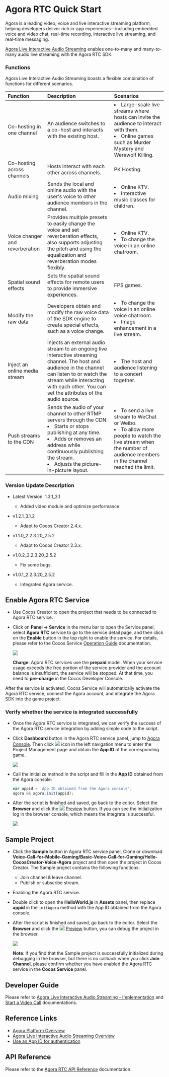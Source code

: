 # Agora RTC Quick Start

Agora is a leading video, voice and live interactive streaming platform, helping developers deliver rich in-app experiences—including embedded voice and video chat, real-time recording, interactive live streaming, and real-time messaging.

[Agora Live Interactive Audio Streaming](https://docs.agora.io/en/Audio%20Broadcast/product_live_audio?platform=All%20Platforms) enables one-to-many and many-to-many audio live streaming with the Agora RTC SDK.

### Functions

Agora Live Interactive Audio Streaming boasts a flexible combination of functions for different scenarios.

| Function                        | Description                                                  | Scenarios                                                     |
| :------------------------------- | :------------------------------------------------------------ | :------------------------------------------------------------ |
| Co-hosting in one channel       | An audience switches to a co-host and interacts with the existing host. | <li>Large-scale live streams where hosts can invite the audience to interact with them. <li>Online games such as Murder Mystery and Werewolf Killing. |
| Co-hosting across channels      | Hosts interact with each other across channels.              | PK Hosting.                                                  |
| Audio mixing                    | Sends the local and online audio with the user's voice to other audience members in the channel. | <li>Online KTV. <li>Interactive music classes for children.  |
| Voice changer and reverberation | Provides multiple presets to easily change the voice and set reverberation effects, also supports adjusting the pitch and using the equalization and reverberation modes flexibly. | <li>Online KTV.<li>To change the voice in an online chatroom. |
| Spatial sound effects           | Sets the spatial sound effects for remote users to provide immersive experiences. | FPS games.                                                   |
| Modify the raw data             | Developers obtain and modify the raw voice data of the SDK engine to create special effects, such as a voice change. | <li>To change the voice in an online voice chatroom.<li>Image enhancement in a live stream. |
| Inject an online media stream   | Injects an external audio stream to an ongoing live interactive streaming channel. The host and audience in the channel can listen to or watch the stream while interacting with each other. You can set the attributes of the audio source. | <li>The host and audience listening to a concert together.   |
| Push streams to the CDN         | Sends the audio of your channel to other RTMP servers through the CDN:<li>Starts or stops publishing at any time.<li>Adds or removes an address while continuously publishing the stream. <li>Adjusts the picture-in-picture layout. | <li>To send a live stream to WeChat or Weibo.<li>To allow more people to watch the live stream when the number of audience members in the channel reached the limit. |

### Version Update Description

- Latest Version: 1.3.1_3.1

    - Added video module and optimize performance.

- v1.2.1_3.1.2

    - Adapt to Cocos Creator 2.4.x.

- v1.1.0_2.2.3.20_2.5.2

    - Adapt to Cocos Creator 2.3.x.

- v1.0.2_2.2.3.20_2.5.2

    - Fix some bugs.

- v1.0.1_2.2.3.20_2.5.2

    - Integrated Agora service.

## Enable Agora RTC Service

- Use Cocos Creator to open the project that needs to be connected to Agora RTC service.

- Click on **Panel -> Service** in the menu bar to open the Service panel, select **Agora RTC** service to go to the service detail page, and then click on the **Enable** button in the top right to enable the service. For details, please refer to the Cocos Service [Operation Guide](./index.md#usage) documentation.

    ![](agora/agora-panel.png)

    **Charge**: Agora RTC services use the **prepaid** model. When your service usage exceeds the free portion of the service provider and the account balance is insufficient, the service will be stopped. At that time, you need to **pre-charge** in the Cocos Developer Console. 

After the service is activated, Cocos Service will automatically activate the Agora RTC service, connect the Agora account, and integrate the Agora SDK into the game project.

### Verify whether the service is integrated successfully

- Once the Agora RTC service is integrated, we can verify the success of the Agora RTC service integration by adding simple code to the script.

- Click **Dashboard** button in the Agora RTC service panel, jump to [Agora Console](https://console.agora.io/). Then click ![](agora/agora-projecticon.png) icon in the left navigation menu to enter the Project Management page and obtain the **App ID** of the corresponding game.

    ![](agora/agora-param.png)

- Call the initialize method in the script and fill in the **App ID** obtained from the Agora console:

    ```js
    var appid = 'App ID obtained from the Agora console';
    agora && agora.init(appid);
    ```

- After the script is finished and saved, go back to the editor. Select the **Browser** and click the ![](./image/preview-button.jpg) [Preview](../getting-started/basics/preview-build.md) button. If you can see the initialization log in the browser console, which means the integrate is successful.

    ![](agora/agora-debugging.png)

## Sample Project

- Click the **Sample** button in Agora RTC service panel, Clone or download **Voice-Call-for-Mobile-Gaming/Basic-Voice-Call-for-Gaming/Hello-CocosCreator-Voice-Agora** project and then open the project in Cocos Creator. The Sample project contains the following functions:

  - Join channel & leave channel.
  - Publish or subscribe stream.

- Enabling the Agora RTC service.

- Double click to open the **HelloWorld.js** in **Assets** panel, then replace **appid** in the `initAgora` method with the App ID obtained from the Agora console.

- After the script is finished and saved, go back to the editor. Select the **Browser** and click the ![](./image/preview-button.jpg) [Preview](../getting-started/basics/preview-build.md) button, you can debug the project in the browser.

  ![](agora/agora-sample.jpg)

  **Note**: If you find that the Sample project is successfully initialized during debugging in the browser, but there is no callback when you click **Join Channel**, please confirm whether you have enabled the Agora RTC service in the **Cocos Service** panel.

## Developer Guide

Please refer to [Agora Live Interactive Audio Streaming - Implementation](https://docs.agora.io/en/Audio%20Broadcast/start_live_audio_cocos_creator?platform=Cocos%20Creator#implementation) and [Start a Video Call](https://docs.agora.io/en/Video/start_call_cocos_creator?platform=Android) documentations.

## Reference Links

- [Agora Platform Overview](https://docs.agora.io/en/Agora%20Platform/agora_platform?platform=All%20Platforms)
- [Agora Live Interactive Audio Streaming Overview](https://docs.agora.io/en/Audio%20Broadcast/product_live_audio?platform=All%20Platforms)
- [Use an App ID for authentication](https://docs.agora.io/en/Agora%20Platform/token?platform=All%20Platforms) 

## API Reference

Please refer to the [Agora RTC API Reference](https://docs.agora.io/en/Audio%20Broadcast/API%20Reference/cocos_creator_voice/index.html) documentation.
